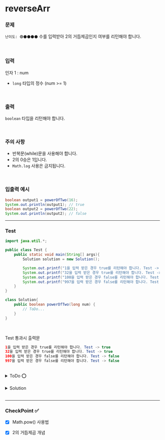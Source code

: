 # reverseArr

### 문제 
`난이도: 🟢⚫️⚫️⚫️⚫️`
수를 입력받아 2의 거듭제곱인지 여부를 리턴해야 합니다.

<br>

### 입력
인자 1 : num
- `long` 타입의 정수 (num >= 1)
<br>

### 출력
`boolean` 타입을 리턴해야 합니다.

<br>

### 주의 사항
- 반복문(while)문을 사용해야 합니다.
- 2의 0승은 1입니다.
- `Math.log` 사용은 금지됩니다.

<br>

### 입출력 예시

```Java
boolean output1 = powerOfTwo(16);
System.out.println(output1); // true
boolean output2 = powerOfTwo(22);
System.out.println(output2); // false
```

---

### Test

```java
import java.util.*;

public class Test {
    public static void main(String[] args){
        Solution solution = new Solution();

        System.out.printf("1을 입력 받은 경우 true를 리턴해야 합니다. Test -> %b\n",solution.powerOfTwo(1));
        System.out.printf("32을 입력 받은 경우 true를 리턴해야 합니다. Test -> %b\n",solution.powerOfTwo(32));
        System.out.printf("100을 입력 받은 경우 false를 리턴해야 합니다. Test -> %b\n",solution.powerOfTwo(100));
        System.out.printf("997을 입력 받은 경우 false를 리턴해야 합니다. Test -> %b\n",solution.powerOfTwo(997));
    }
}

class Solution{
    public boolean powerOfTwo(long num) {
        // ToDo...
    }
}
```

<br>

Test 통과시 출력문
```java
1을 입력 받은 경우 true를 리턴해야 합니다. Test -> true
32을 입력 받은 경우 true를 리턴해야 합니다. Test -> true
100을 입력 받은 경우 false를 리턴해야 합니다. Test -> false
997을 입력 받은 경우 false를 리턴해야 합니다. Test -> false
```

<br>

<details>
    <summary>ToDo ⭕️</summary>

- [x] Test Clear!
- [x] CheckPoint 작성!
- [ ] 다시 풀어보기!

</details>

<br>

<details>
    <summary>Solution</summary>

```java
public class Solution { 
	public boolean powerOfTwo(long num) {
    // TODO:
    int i = 0;
    while(num >= Math.pow(2,i)){
      if(num == Math.pow(2,i)){
        return true;
      }
      i++;
    }
    return false;
	} 
}
```
</details>

<br>

---

### CheckPoint ✅

- [x] Math.pow() 사용법
- [x] 2의 거듭제곱 개념 

